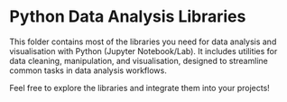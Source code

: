 # Python Data Analysis Libraries

This folder contains most of the libraries you need for data analysis and visualisation with Python (Jupyter Notebook/Lab). It includes utilities for data cleaning, manipulation, and visualisation, designed to streamline common tasks in data analysis workflows.

Feel free to explore the libraries and integrate them into your projects!
